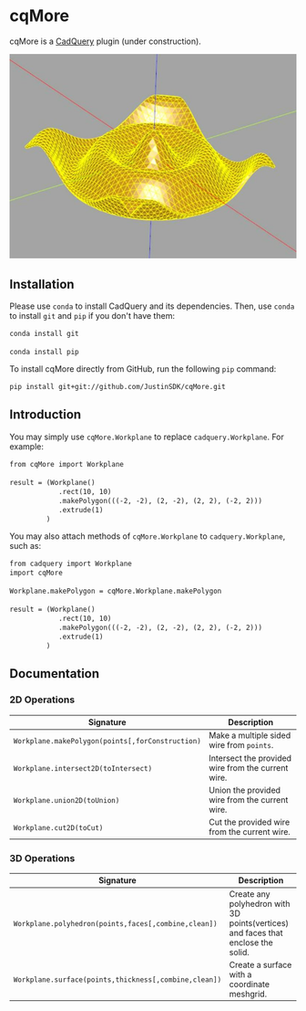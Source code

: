 # cqMore

cqMore is a [CadQuery](https://github.com/CadQuery/cadquery) plugin (under construction).

![cqMore](images/ripple.JPG)

## Installation

Please use `conda` to install CadQuery and its dependencies. Then, use `conda` to install `git` and `pip` if you don't have them:

	conda install git
	
	conda install pip
	
To install cqMore directly from GitHub, run the following `pip` command:

	pip install git+git://github.com/JustinSDK/cqMore.git

## Introduction

You may simply use `cqMore.Workplane` to replace `cadquery.Workplane`. For example:

    from cqMore import Workplane

    result = (Workplane()
                .rect(10, 10)
                .makePolygon(((-2, -2), (2, -2), (2, 2), (-2, 2)))
                .extrude(1)
             )

You may also attach methods of `cqMore.Workplane` to `cadquery.Workplane`, such as:

    from cadquery import Workplane
    import cqMore

    Workplane.makePolygon = cqMore.Workplane.makePolygon

    result = (Workplane()
                .rect(10, 10)
                .makePolygon(((-2, -2), (2, -2), (2, 2), (-2, 2)))
                .extrude(1)
             )

## Documentation

### 2D Operations

 Signature | Description
--|--
`Workplane.makePolygon(points[,forConstruction)` | Make a multiple sided wire from `points`.
`Workplane.intersect2D(toIntersect)` | Intersect the provided wire from the current wire. 
`Workplane.union2D(toUnion)` | Union the provided wire from the current wire. 
`Workplane.cut2D(toCut)` | Cut the provided wire from the current wire. 

### 3D Operations

 Signature | Description
--|--
`Workplane.polyhedron(points,faces[,combine,clean])` | Create any polyhedron with 3D points(vertices) and faces that enclose the solid.
`Workplane.surface(points,thickness[,combine,clean])` | Create a surface with a coordinate meshgrid.

